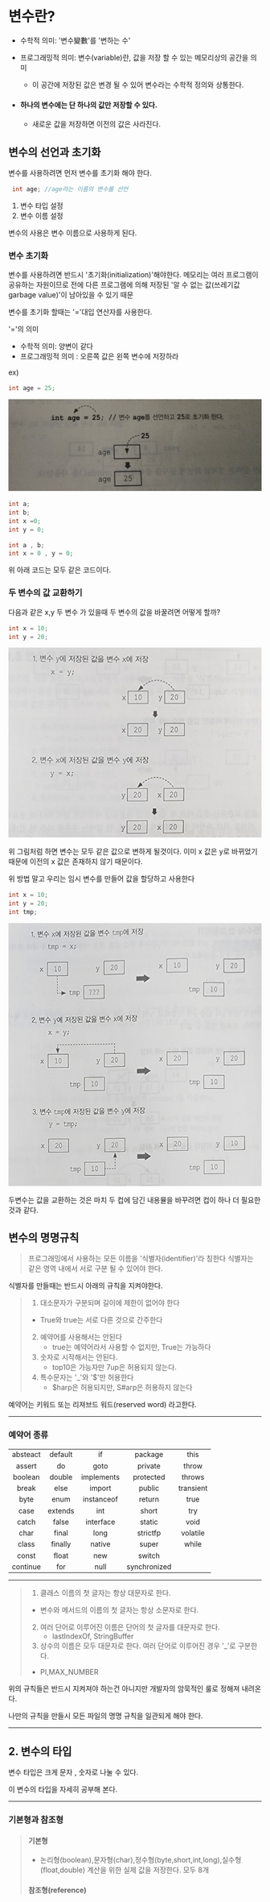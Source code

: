 # 변수란?
- 수학적 의미: '변수變數'를 '변하는 수'
- 프로그래밍적 의미: 변수(variable)란, 값을 저장 할 수 있는 메모리상의 공간을 의미
    - 이 공간에 저장된 값은 변경 될 수 있어 변수라는 수학적 정의와 상통한다.

- #### 하나의 변수에는 단 하나의 값만 저장할 수 있다.
  - 새로운 값을 저장하면 이전의 값은 사라진다.

## 변수의 선언과 초기화
변수를 사용하려면 먼저 변수를 초기화 해야 한다.
```java
 int age; //age라는 이름의 변수를 선언
```
1. 변수 타입 설정
2. 변수 이름 설정

변수의 사용은 변수 이름으로 사용하게 된다.

### 변수 초기화
변수를 사용하려면 반드시 '초기화(initialization)'해야한다. 메모리는 여러 프로그램이 공유하는 자원이므로
전에 다른 프로그램에 의해 저장된 '알 수 없는 값(쓰레기값 garbage value)'이 남아있을 수 있기 때문

변수를 초기화 할때는 '='대입 연산자를 사용한다.   

'='의 의미
- 수학적 의미: 양변이 같다
- 프로그래밍적 의미 : 오른쪽 값은 왼쪽 변수에 저장하라 

ex)
```java
int age = 25;
```

![img.png](img.png)

```java
int a;
int b;
int x =0;
int y = 0;
```

```java
int a , b;
int x = 0 , y = 0;
```

위 아래 코드는 모두 같은 코드이다.


### 두 변수의 값 교환하기
다음과 같은 x,y 두 변수 가 있을때 두 변수의 값을 바꿀려면 어떻게 할까?

```java
int x = 10;
int y = 20;
```
![img_1.png](img_1.png)

위 그림처럼 하면 변수는 모두 같은 값으로 변하게 될것이다. 이미 x 값은 y로 바뀌었기 때문에 이전의 x 값은 존재하지 않기 때문이다.

위 방법 말고 우리는 임시 변수를 만들어 값을 할당하고 사용한다
```java
int x = 10;
int y = 20;
int tmp;
```


![img_2.png](img_2.png)

두변수는 값을 교환하는 것은 마치 두 컵에 담긴 내용뮬을 바꾸려면 컵이 하나 더 필요한 것과 같다.

## 변수의 명명규칙

> 프로그래밍에서 사용하는 모든 이름을 '식별자(identifier)'라 칭한다
> 식별자는 같은 영역 내에서 서로 구분 될 수 있어야 한다.

식별자를 만들때는 반드시 아래의 규칙을 지켜야한다.

> 1. 대소문자가 구분되며 길이에 제한이 없어야 한다
>   - True와 true는 서로 다른 것으로 간주한다
> 2. 예약어를 사용해서는 안된다
>    - true는 예약어라서 사용할 수 없지만, True는 가능하다
> 3. 숫자로 시작해서는 안된다.
>    - top10은 가능자만 7up은 허용되지 않는다.
> 4. 특수문자는 '_'와 '$'만 허용한다
>    - $harp은 허용되지만, S#arp은 허용하지 않는다 

예약어는 키워드 또는 리져브드 워드(reserved word) 라고한다.

-------
### 예약어 종류
<table style="text-align: center">
<tr>
<td>absteact</td>
<td>default</td>
<td>if</td>
<td>package</td>
<td>this</td>
</tr>
<tr>
<td>assert</td>
<td>do</td>
<td>goto</td>
<td>private</td>
<td>throw</td>
</tr>
<tr>
<td>boolean</td>
<td>double</td>
<td>implements</td>
<td>protected</td>
<td>throws</td>
</tr>
<tr>
<td>break</td>
<td>else</td>
<td>import</td>
<td>public</td>
<td>transient</td>
</tr>
<tr>
<td>byte</td>
<td>enum</td>
<td>instanceof</td>
<td>return</td>
<td>true</td>
</tr>
<tr>
<td>case</td>
<td>extends</td>
<td>int</td>
<td>short</td>
<td>try</td>
</tr>
<tr>
<td>catch</td>
<td>false</td>
<td>interface</td>
<td>static</td>
<td>void</td>
</tr>
<tr>
<td>char</td>
<td>final</td>
<td>long</td>
<td>strictfp</td>
<td>volatile</td>
</tr>
<tr>
<td>class</td>
<td>finally</td>
<td>native</td>
<td>super</td>
<td>while</td>
</tr>
<tr>
<td>const</td>
<td>float</td>
<td>new</td>
<td>switch</td>
</tr>
<tr>
<td>continue</td>
<td>for</td>
<td>null</td>
<td>synchronized</td>
</tr>
</table>

-------

> 1. 클래스 이름의 첫 글자는 항상 대문자로 한다.
>   - 변수와 메서드의 이름의 첫 글자는 항상 소문자로 한다.
> 2. 여러 단어로 이루어진 이름은 단어의 첫 글자를 대문자로 한다.
>    - lastIndexOf, StringBuffer
> 3. 상수의 이름은 모두 대문자로 한다. 여러 단어로 이루어진 경우 '_'로 구분한다.
>   - PI,MAX_NUMBER

위의 규칙들은 반드시 지켜져야 하는건 아니지만 개발자의 암묵적인 룰로 정해져 내려온다.

나만의 규칙을 만들시 모든 파일의 명명 규칙을 일관되게 해야 한다.

--------

## 2. 변수의 타입
변수 타입은 크게 문자 , 숫자로 나눌 수 있다.

이 변수의 타입을 자세히 공부해 본다.

----------
### 기본형과 참조형
 > #### 기본형
>   - 논리형(boolean),문자형(char),정수형(byte,short,int,long),실수형(float,double)    계산을 위한 실제 값을 저장한다. 모두 8개
> #### 참조형(reference)










